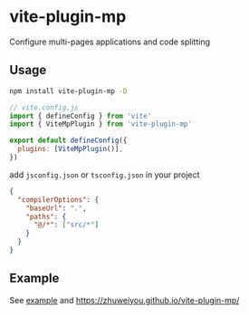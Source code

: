 # vite-plugin-mp

Configure multi-pages applications and code splitting

## Usage

```bash
npm install vite-plugin-mp -D
```

```js
// vite.config.js
import { defineConfig } from 'vite'
import { ViteMpPlugin } from 'vite-plugin-mp'

export default defineConfig({
  plugins: [ViteMpPlugin()],
})
```

add `jsconfig.json` or `tsconfig.json` in your project

```json
{
  "compilerOptions": {
    "baseUrl": ".",
    "paths": {
      "@/*": ["src/*"]
    }
  }
}
```

## Example

See [example](https://github.com/zhuweiyou/vite-plugin-mp/tree/master/example) and <https://zhuweiyou.github.io/vite-plugin-mp/>
